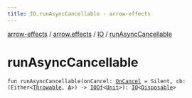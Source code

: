 ```yaml
---
title: IO.runAsyncCancellable - arrow-effects
---
```


[arrow-effects](../../index.html) / [arrow.effects](../index.html) / [IO](index.html) / [runAsyncCancellable](./run-async-cancellable.html)

# runAsyncCancellable

`fun runAsyncCancellable(onCancel: `[`OnCancel`](../-on-cancel/index.html)` = Silent, cb: (Either<`[`Throwable`](https://kotlinlang.org/api/latest/jvm/stdlib/kotlin/-throwable/index.html)`, `[`A`](index.html#A)`>) -> `[`IOOf`](../-i-o-of.html)`<`[`Unit`](https://kotlinlang.org/api/latest/jvm/stdlib/kotlin/-unit/index.html)`>): `[`IO`](index.html)`<`[`Disposable`](../../arrow.effects.typeclasses/-disposable.html)`>`